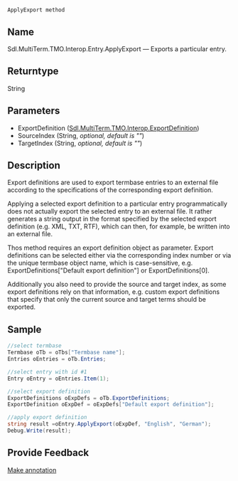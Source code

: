 

# 
    ApplyExport method



## Name

Sdl.MultiTerm.TMO.Interop.Entry.ApplyExport —          Exports a particular entry.



## Returntype

String



## Parameters

* ExportDefinition ([Sdl.MultiTerm.TMO.Interop.ExportDefinition](Sdl.MultiTerm.TMO.Interop.ExportDefinition.html))
* SourceIndex (String, *optional, default is ""*)
* TargetIndex (String, *optional, default is ""*)




## Description



Export definitions are used to export termbase entries to an external file according to the specifications of the corresponding export definition.

Applying a selected export definition to a particular entry programmatically does not actually export the selected entry to an external file. It rather generates a string output in the format specified by the selected export definition (e.g. XML, TXT, RTF), which can then, for example, be written into an external file.

Thos method requires an export definition object as parameter. Export definitions can be selected either via the corresponding index number or via the unique termbase object name, which is case-sensitive, e.g. ExportDefinitions["Default export definition"] or ExportDefinitions[0].

Additionally you also need to provide the source and target index, as some export definitions rely on that information, e.g. custom export definitions that specify that only the current source and target terms should be exported.



## Sample


```cs
//select termbase
Termbase oTb = oTbs["Termbase name"];
Entries oEntries = oTb.Entries;

//select entry with id #1 
Entry oEntry = oEntries.Item(1);

//select export definition
ExportDefinitions oExpDefs = oTb.ExportDefinitions;
ExportDefinition oExpDef = oExpDefs["Default export definition"];

//apply export definition
string result =oEntry.ApplyExport(oExpDef, "English", "German");
Debug.Write(result);
```



## Provide Feedback

[Make annotation](mailto:sdk-feedback@sdl.com&amp;subject=Reference%20for%20Sdl.MultiTerm.TMO.Interop.Entry.ApplyExport)

